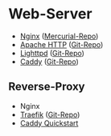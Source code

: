 # Web-Server
- [Nginx](https://www.nginx.com/) ([Mercurial-Repo](https://hg.nginx.org/nginx/))
- [Apache HTTP](https://httpd.apache.org/) ([Git-Repo](https://github.com/apache/httpd))
- [Lighttpd](https://www.lighttpd.net/) ([Git-Repo](https://redmine.lighttpd.net/projects/lighttpd2/repository))
- [Caddy](https://caddyserver.com/) ([Git-Repo](https://github.com/caddyserver/caddy))

## Reverse-Proxy
- Nginx
- [Traefik](https://traefik.io/traefik/) ([Git-Repo](https://github.com/traefik/traefik))
- [Caddy Quickstart](https://caddyserver.com/docs/quick-starts/reverse-proxy)
